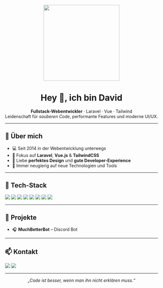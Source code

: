 <!-- Profilbanner -->
<p align="center">
  <img src="https://media.giphy.com/media/qgQUggAC3Pfv687qPC/giphy.gif" width="250" />
</p>

<h1 align="center">Hey 👋, ich bin David</h1>

<p align="center">
  <b>Fullstack-Webentwickler</b> · Laravel · Vue · Tailwind  
  <br/>
  Leidenschaft für <i>sauberen Code</i>, performante Features und moderne UI/UX.
</p>

---

## 🧩 Über mich
- 💻 Seit 2014 in der Webentwicklung unterwegs
- 🚀 Fokus auf **Laravel**, **Vue.js** & **TailwindCSS**
- 🎨 Liebe **perfektes Design** und **gute Developer-Experience**
- 🧠 Immer neugierig auf neue Technologien und Tools

---

## 🚀 Tech-Stack

<p>
  <img src="https://img.shields.io/badge/PHP-777BB4?style=for-the-badge&logo=php&logoColor=white" />
  <img src="https://img.shields.io/badge/Laravel-FF2D20?style=for-the-badge&logo=laravel&logoColor=white" />
  <img src="https://img.shields.io/badge/Vue.js-4FC08D?style=for-the-badge&logo=vuedotjs&logoColor=white" />
  <img src="https://img.shields.io/badge/React-61DAFB?style=for-the-badge&logo=react&logoColor=black" />
  <img src="https://img.shields.io/badge/TailwindCSS-06B6D4?style=for-the-badge&logo=tailwindcss&logoColor=white" />
  <img src="https://img.shields.io/badge/Inertia.js-2D3748?style=for-the-badge&logo=javascript&logoColor=white" />
  <img src="https://img.shields.io/badge/Docker-2496ED?style=for-the-badge&logo=docker&logoColor=white" />
  <img src="https://img.shields.io/badge/GitHub_Actions-2088FF?style=for-the-badge&logo=githubactions&logoColor=white" />
</p>

---

## 📌 Projekte
- 🎧 **MuchBetterBot** – Discord Bot

---

## 📫 Kontakt
<p>
  <a href="mailto:info@mafaka.de"><img src="https://img.shields.io/badge/Email-0078D4?style=for-the-badge&logo=gmail&logoColor=white"></a>
  <a href="https://www.linkedin.com/in/USERNAME](https://www.linkedin.com/in/david-klink-2222b2266/" target="_blank"><img src="https://img.shields.io/badge/LinkedIn-0A66C2?style=for-the-badge&logo=linkedin&logoColor=white"></a>
</p>

---

<p align="center">
  <i>„Code ist besser, wenn man ihn nicht erklären muss.“</i>  
</p>
